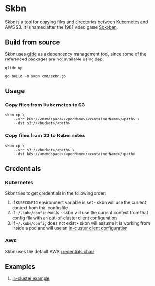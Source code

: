 # Skbn

Skbn is a tool for copying files and directories between Kubernetes and AWS S3. It is named after the 1981 video game [Sokoban](https://en.wikipedia.org/wiki/Sokoban).


## Build from source

Skbn uses [glide](https://github.com/Masterminds/glide) as a dependency management tool, since some of the referenced packages are not available using [dep](https://github.com/golang/dep).

`glide up`

`go build -o skbn cmd/skbn.go`


## Usage

### Copy files from Kubernetes to S3

```
skbn cp \
    --src k8s://<namespace>/<podName>/<containerName>/<path> \
    --dst s3://<bucket>/<path>
```

### Copy files from S3 to Kubernetes

```
skbn cp \
    --src s3://<bucket>/<path> \
    --dst k8s://<namespace>/<podName>/<containerName>/<path>
```

## Credentials


### Kubernetes

Skbn tries to get credentials in the following order:
1. if `KUBECONFIG` environment variable is set - skbn will use the current context from that config file
2. if `~/.kube/config` exists - skbn will use the current context from that config file with an [out-of-cluster client configuration](https://github.com/kubernetes/client-go/tree/master/examples/out-of-cluster-client-configuration)
3. if `~/.kube/config` does not exist - skbn will assume it is working from inside a pod and will use an [in-cluster client configuration](https://github.com/kubernetes/client-go/tree/master/examples/in-cluster-client-configuration)


### AWS

Skbn uses the default AWS [credentials chain](https://docs.aws.amazon.com/sdk-for-go/v1/developer-guide/configuring-sdk.html).

## Examples

1. [In-cluster example](https://github.com/maorfr/skbn/tree/master/examples/in-cluster)